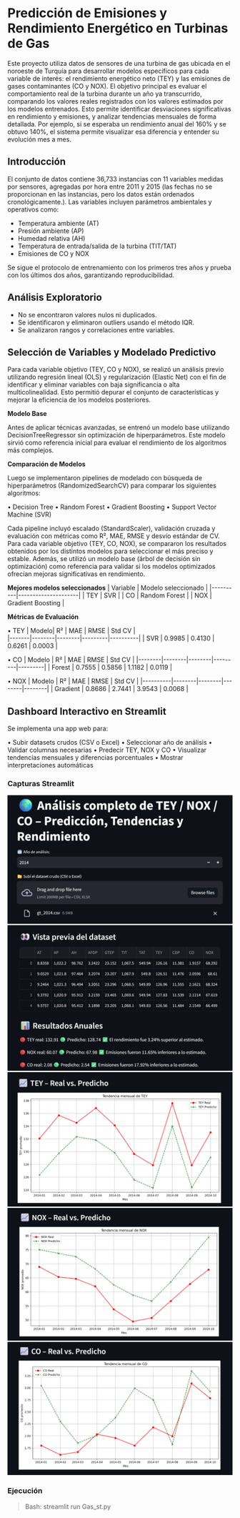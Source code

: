 # Predicción de Emisiones y Rendimiento Energético en Turbinas de Gas
Este proyecto utiliza datos de sensores de una turbina de gas ubicada en el noroeste de Turquía para desarrollar modelos específicos para cada variable de interés: el rendimiento energético neto (TEY) y las emisiones de gases contaminantes (CO y NOX).
El objetivo principal es evaluar el comportamiento real de la turbina durante un año ya transcurrido, comparando los valores reales registrados con los valores estimados por los modelos entrenados. Esto permite identificar desviaciones significativas en rendimiento y emisiones, y analizar tendencias mensuales de forma detallada.
Por ejemplo, si se esperaba un rendimiento anual del 160% y se obtuvo 140%, el sistema permite visualizar esa diferencia y entender su evolución mes a mes.

## Introducción
El conjunto de datos contiene 36,733 instancias con 11 variables medidas por sensores, agregadas por hora entre 2011 y 2015 (las fechas no se proporcionan en las instancias, pero los datos están ordenados cronológicamente.). Las variables incluyen parámetros ambientales y operativos como: 
- Temperatura ambiente (AT)
- Presión ambiente (AP)
- Humedad relativa (AH)
- Temperatura de entrada/salida de la turbina (TIT/TAT)
- Emisiones de CO y NOX

Se sigue el protocolo de entrenamiento con los primeros tres años y prueba con los últimos dos años, garantizando reproducibilidad.

## Análisis Exploratorio
- No se encontraron valores nulos ni duplicados.
- Se identificaron y eliminaron outliers usando el método IQR.
- Se analizaron rangos y correlaciones entre variables.

## Selección de Variables y Modelado Predictivo
Para cada variable objetivo (TEY, CO y NOX), se realizó un análisis previo utilizando regresión lineal (OLS) y regularización (Elastic Net) con el fin de identificar y eliminar variables con baja significancia o alta multicolinealidad. Esto permitió depurar el conjunto de características y mejorar la eficiencia de los modelos posteriores.

**Modelo Base**

Antes de aplicar técnicas avanzadas, se entrenó un modelo base utilizando DecisionTreeRegressor sin optimización de hiperparámetros. Este modelo sirvió como referencia inicial para evaluar el rendimiento de los algoritmos más complejos.

**Comparación de Modelos**

Luego se implementaron pipelines de modelado con búsqueda de hiperparámetros (RandomizedSearchCV) para comparar los siguientes algoritmos:

•	Decision Tree
•	Random Forest
•	Gradient Boosting
•	Support Vector Machine (SVR)

Cada pipeline incluyó escalado (StandardScaler), validación cruzada y evaluación con métricas como R², MAE, RMSE y desvío estándar de CV.
Para cada variable objetivo (TEY, CO, NOX), se compararon los resultados obtenidos por los distintos modelos para seleccionar el más preciso y estable.
Además, se utilizó un modelo base (árbol de decisión sin optimización) como referencia para validar si los modelos optimizados ofrecían mejoras significativas en rendimiento.

**Mejores modelos seleccionados**
| Variable | Modelo seleccionado | 
|----------|---------------------|
| TEY      | SVR                 |
| CO       | Random Forest       |
| NOX      | Gradient Boosting   |

**Métricas de Evaluación**

• TEY
| Modelo| R²     | MAE    | RMSE    | Std CV   |  
|-------|--------|--------|---------|----------|
| SVR   | 0.9985 | 0.4130 | 0.6261  | 0.0003   |

• CO
| Modelo | R²     | MAE    | RMSE    | Std CV  | 
|--------|--------|--------|---------|---------|
| Forest | 0.7555 | 0.5856 | 1.1182  | 0.0119  | 

• NOX
| Modelo   | R²     | MAE    | RMSE   | Std CV | 
|----------|--------|--------|--------|--------|
| Gradient | 0.8686 | 2.7441 | 3.9543 | 0.0068 | 

## Dashboard Interactivo en Streamlit
Se implementa una app web para:

• Subir datasets crudos (CSV o Excel)
• Seleccionar año de análisis
• Validar columnas necesarias
• Predecir TEY, NOX y CO
• Visualizar tendencias mensuales y diferencias porcentuales
• Mostrar interpretaciones automáticas

### Capturas Streamlit
![alt text](st_parte1.png)
![alt text](st_parte2.png)
![alt text](st_parte3.png)
![alt text](st_parte4.png)
![alt text](st_parte5.png)

### Ejecución
>Bash: streamlit run Gas_st.py